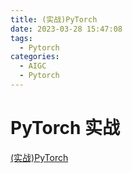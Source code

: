```yaml
---
title: (实战)PyTorch
date: 2023-03-28 15:47:08
tags:
  - Pytorch
categories: 
  - AIGC
  - Pytorch  
---
```


<p></p>
<!-- more -->

# PyTorch 实战
[(实战)PyTorch](https://candied-skunk-1ca.notion.site/PyTorch-bae29b5883fd45f7a20c97918382da12?pvs=4)